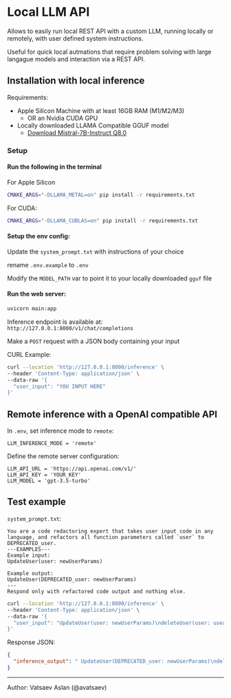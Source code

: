 # Local LLM API

Allows to easily run local REST API with a custom LLM, running locally or remotely, with user defined system instructions.

Useful for quick local autmations that require problem solving with large langague models and interaction via a REST API.

## Installation with local inference

Requirements:

- Apple Silicon Machine with at least 16GB RAM (M1/M2/M3)
  - OR an Nvidia CUDA GPU
- Locally downloaded LLAMA Compatible GGUF model
  - [Download Mistral-7B-Instruct Q8.0](https://huggingface.co/TheBloke/Mistral-7B-Instruct-v0.2-GGUF/tree/main)

### Setup

#### Run the following in the terminal

For Apple Silicon

```bash
CMAKE_ARGS="-DLLAMA_METAL=on" pip install -r requirements.txt
```

For CUDA:

```bash
CMAKE_ARGS="-DLLAMA_CUBLAS=on" pip install -r requirements.txt
```

#### Setup the env config:

Update the `system_prompt.txt` with instructions of your choice

rename `.env.example` to `.env`

Modify the `MODEL_PATH` var to point it to your locally downloaded `gguf` file

#### Run the web server:

```bash
uvicorn main:app
```

Inference endpoint is available at: `http://127.0.0.1:8000/v1/chat/completions`

Make a `POST` request with a JSON body containing your input

CURL Example:

```bash
curl --location 'http://127.0.0.1:8000/inference' \
--header 'Content-Type: application/json' \
--data-raw '{
  "user_input": "YOU INPUT HERE"
}'

```

## Remote inference with a OpenAI compatible API

In `.env`, set inference mode to `remote`:

```
LLM_INFERENCE_MODE = 'remote'
```

Define the remote server configuration:

```
LLM_API_URL = 'https://api.openai.com/v1/'
LLM_API_KEY = 'YOUR_KEY'
LLM_MODEL = 'gpt-3.5-turbo'
```

## Test example

`system_prompt.txt`:

```
You are a code redactoring expert that takes user input code in any language, and refactors all function parameters called `user` to DEPRECATED_user.
---EXAMPLES---
Example input:
UpdateUser(user: newUserParams)

Example output:
UpdateUser(DEPRECATED_user: newUserParams)
---
Respond only with refactored code output and nothing else.

```

```bash
curl --location 'http://127.0.0.1:8000/inference' \
--header 'Content-Type: application/json' \
--data-raw '{
  "user_input": "UpdateUser(user: newUserParams)\ndeleteUser(user: user)\ncreateUser({user: {...userParams}})"
}'
```

Response JSON:

```json
{
  "inference_output": " UpdateUser(DEPRECATED_user: newUserParams)\ndeleteUser(DEPRECATED_user: DEPRECATED_user)\ncreateUser({DEPRECATED_user: {...newUserParams}})"
}
```

---

Author: Vatsaev Aslan (@avatsaev)
